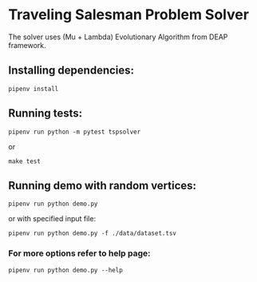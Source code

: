 # Traveling Salesman Problem Solver
The solver uses (Mu + Lambda) Evolutionary Algorithm from DEAP framework.

## Installing dependencies:
<pre><code>pipenv install</code></pre>

## Running tests:
<pre><code>pipenv run python -m pytest tspsolver</code></pre>
or
<pre><code>make test</code></pre>

## Running demo with random vertices:
<pre><code>pipenv run python demo.py </code></pre>
or with specified input file:
<pre><code>pipenv run python demo.py -f ./data/dataset.tsv</code></pre>

### For more options refer to help page:
<pre><code>pipenv run python demo.py --help</code></pre>

